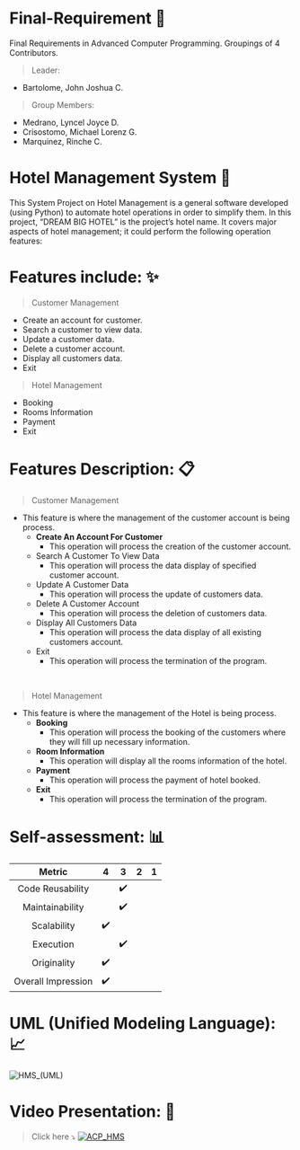 # Final-Requirement :open_file_folder:
Final Requirements in Advanced Computer Programming. Groupings of 4 Contributors.

> Leader:
  - Bartolome, John Joshua C.
> Group Members:
  - Medrano, Lyncel Joyce D.
  - Crisostomo, Michael Lorenz G.
  - Marquinez, Rinche C.
  
# Hotel Management System :hotel:

This System Project on Hotel Management is a general software developed (using Python) to automate hotel operations in order to simplify them. In this project, “DREAM BIG HOTEL” is the project’s hotel name. It covers major aspects of hotel management; it could perform the following operation features:

# Features include: :sparkles:
> Customer Management
  - Create an account for customer.
  - Search a customer to view data.
  - Update a customer data.
  - Delete a customer account.
  - Display all customers data.
  - Exit

> Hotel Management
  - Booking
  - Rooms Information
  - Payment
  - Exit
 
# Features Description: :clipboard:
> Customer Management
  - This feature is where the management of the customer account is being process.
    * **Create An Account For Customer**
      * This operation will process the creation of the customer account.
    * Search A Customer To View Data
      * This operation will process the data display of specified customer account. 
    * Update A Customer Data
      * This operation will process the update of customers data.
    * Delete A Customer Account
      * This operation will process the deletion of customers data.
    * Display All Customers Data
      * This operation will process the data display of all existing customers account.
    * Exit
      * This operation will process the termination of the program.

<br/>

> Hotel Management
  - This feature is where the management of the Hotel is being process.
    * **Booking**
      * This operation will process the booking of the customers where they will fill up necessary information.
    * **Room Information**
      * This operation will display all the rooms information of the hotel.
    * **Payment**
      * This operation will process the payment of hotel booked.
    * **Exit**
      * This operation will process the termination of the program.
 
# Self-assessment: :bar_chart:
Metric | 4 | 3 | 2 | 1
| :---: | :---: | :---: | :---: | :---:
Code Reusability |  | :heavy_check_mark: |  | 
Maintainability |  | :heavy_check_mark: |  | 
Scalability | :heavy_check_mark: |  |  | 
Execution |  | :heavy_check_mark: |  | 
Originality | :heavy_check_mark: |  |  | 
Overall Impression | :heavy_check_mark: |  |  | 

# UML (Unified Modeling Language): :chart_with_upwards_trend:
![HMS_(UML)](https://user-images.githubusercontent.com/113954571/206923712-3fab5918-4e01-4b35-9080-06fc687b106a.png)

# Video Presentation: :movie_camera:
> Click here :arrow_heading_down:
[![ACP_HMS](https://user-images.githubusercontent.com/113954571/206918618-17daf694-fe31-49a5-a827-906683f6521d.png)](https://youtu.be/nczZ7ZIaolQ)
 
 
 
 
 



 
 
 

 
 
